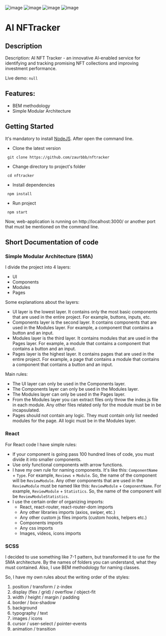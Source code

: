 ![image](https://img.shields.io/badge/React-20232A?style=for-the-badge&logo=react&logoColor=61DAFB)
![image](https://img.shields.io/badge/React_Router-CA4245?style=for-the-badge&logo=react-router&logoColor=white)
![image](https://img.shields.io/badge/JavaScript-323330?style=for-the-badge&logo=javascript&logoColor=F7DF1E)
![image](https://img.shields.io/badge/Scss-CC6699?style=for-the-badge&logo=sass&logoColor=white)

# AI NFTracker

## Description

Description: AI NFT Tracker - an innovative AI-enabled service for identifying and tracking promising NFT collections and improving investment performance.

Live demo: ```null```

## Features:

- BEM methodology
- Simple Modular Architecture

## Getting Started

It's mandatory to install [NodeJS](https://nodejs.org/en/download/). After open the command line.

- Clone the latest version
```
 git clone https://github.com/zaurbbb/nftracker
```
- Change directory to project's folder
```
 cd nftracker
```
- Install dependencies
```
 npm install
```
- Run project
```
 npm start
```
Now, web-application is running on http://localhost:3000/ or another port that must be mentioned on the command line.

## Short Documentation of code

### Simple Modular Architecture (SMA)

I divide the project into 4 layers:
- UI
- Components
- Modules
- Pages

Some explanations about the layers:
- UI layer is the lowest layer. It contains only the most basic components that are used in the entire project. For example, buttons, inputs, etc.
- Components layer is the second layer. It contains components that are used in the Modules layer. For example, a component that contains a button and an input.
- Modules layer is the third layer. It contains modules that are used in the Pages layer. For example, a module that contains a component that contains a button and an input.
- Pages layer is the highest layer. It contains pages that are used in the entire project. For example, a page that contains a module that contains a component that contains a button and an input.

Main rules: 
- The UI layer can only be used in the Components layer.
- The Components layer can only be used in the Modules layer.
- The Modules layer can only be used in the Pages layer.
- From the Modules layer you can extract files only throw the index.js file in each module. Any other files related only for the module must be in be incapsulated.
- Pages should not contain any logic. They must contain only list needed modules for the page. All logic must be in the Modules layer.

### React

For React code I have simple rules:
- If your component is going pass 100 hundred lines of code, you must divide it into smaller components.
- Use only functional components with arrow functions.
- I have my own rule for naming components. It's like this: `ComponentName` + `Type`. For example, `Reviews` + `Module`. So, the name of the component will be `ReviewModule`. Any other components that are used in the `ReviewModule` must be named like this: `ReviewModule` + `ComponentName`. For example, `ReviewModule` + `Statistics`. So, the name of the component will be `ReviewModuleStatistics`.
- I use the certain order of organizing imports:
    - React, react-router, react-router-dom imports
    - Any other libraries imports (axios, swiper, etc.)
    - Any other custom js files imports (custom hooks, helpers etc.)
    - Components imports
    - Any css imports
    - Images, videos, icons imports

### SCSS

I decided to use something like 7-1 pattern, but transformed it to use for the SMA architecture. By the names of folders you can understand, what they must contained.
Also, I use BEM methodology for naming classes.

So, I have my own rules about the writing order of the styles:

1) position / transform / z-index
2) display (flex / grid)  / overflow / object-fit
3) width / height / margin / padding
4) border / box-shadow
5) background
6) typography / text
7) images / icons
8) cursor / user-select / pointer-events
9) animation / transition
